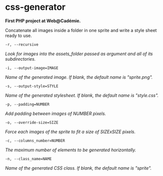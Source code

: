 
# css-generator

**First PHP project at Web@Cadémie.**

Concatenate all images inside a folder in one sprite and write a style sheet ready to use.



    -r, --recursive

*Look for images into the assets_folder passed as argument and all of its subdirectories.*

    -i, --output-image=IMAGE

*Name of the generated image. If blank, the default name is "sprite.png".*

    -s, --output-style=STYLE

*Name of the generated stylesheet. If blank, the default name is "style.css".*

    -p, --padding=NUMBER

*Add padding between images of NUMBER pixels.*

    -o, --override-size=SIZE

*Force each images of the sprite to fit a size of SIZExSIZE pixels.*

    -c, --columns_number=NUMBER

*The maximum number of elements to be generated horizontally.*

    -n, --class_name=NAME

*Name of the generated CSS class. If blank, the default name is "sprite".*
